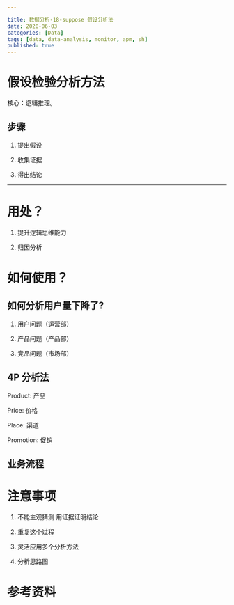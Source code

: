 ```yaml
---

title: 数据分析-18-suppose 假设分析法
date: 2020-06-03
categories: [Data]
tags: [data, data-analysis, monitor, apm, sh]
published: true
---
```



# 假设检验分析方法


核心：逻辑推理。

## 步骤

1. 提出假设

2. 收集证据

3. 得出结论

--------------------------------------------------------------------------------------------------------

# 用处？

1. 提升逻辑思维能力

2. 归因分析

# 如何使用？

## 如何分析用户量下降了?

1. 用户问题（运营部）

2. 产品问题（产品部）

3. 竞品问题（市场部）

## 4P 分析法

Product: 产品

Price: 价格

Place: 渠道

Promotion: 促销

## 业务流程

# 注意事项

1. 不能主观猜测 用证据证明结论

2. 重复这个过程

3. 灵活应用多个分析方法

4. 分析思路图

# 参考资料

